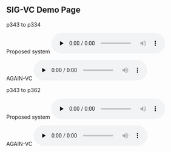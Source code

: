 ## SIG-VC Demo Page

p343 to p334

Proposed system
<audio id="audio" controls="" preload="none">
      <source id="wav" src="p343_004--p334_007.wav">
</audio>

AGAIN-VC
<audio id="audio" controls="" preload="none">
      <source id="wav" src="p343_004_to_p334_007.wav">
</audio>

p343 to p362

Proposed system
<audio id="audio" controls="" preload="none">
      <source id="wav" src="p343_004--p362_010.wav">
</audio>

AGAIN-VC
<audio id="audio" controls="" preload="none">
      <source id="wav" src="p343_004_to_p362_010.wav">
</audio>


